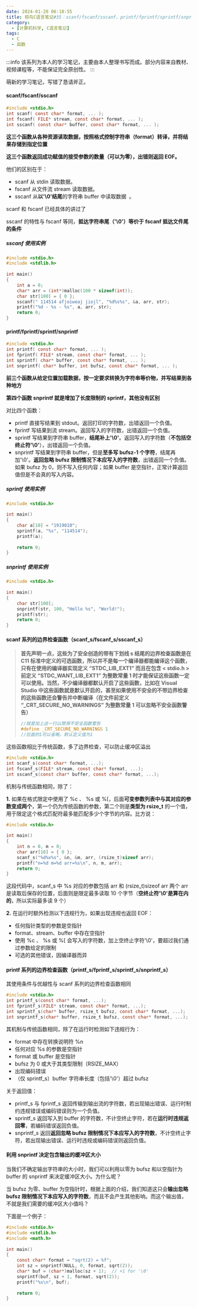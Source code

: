 ```yaml
---
date: 2024-01-20 06:10:55
title: 椋鸟C语言笔记#35：scanf/fscanf/sscanf、printf/fprintf/sprintf/snprintf，以及它们的边界检查函数
category: 
  - [计算机科学, C语言笔记]
tags:
  - C
  - 函数
---
```


:::info
该系列为本人的学习笔记，主要由本人整理书写而成。部分内容来自教材、视频课程等，不能保证完全原创性。
:::

萌新的学习笔记，写错了恳请斧正。

#### scanf/fscanf/sscanf

```c
#include <stdio.h>
int scanf( const char* format, ... );
int fscanf( FILE* stream, const char* format, ... );
int sscanf( const char* buffer, const char* format, ... );
```

**这三个函数从各种资源读取数据，按照格式控制字符串（format）转译，并将结果存储到指定位置**

**这三个函数返回成功赋值的接受参数的数量（可以为零），出错则返回 EOF。**

他们的区别在于：

*   scanf 从 stdin 读取数据。
*   fscanf 从文件流 stream 读取数据。
*   sscanf 从**以'\0'结尾**的字符串 buffer 中读取数据  。

scanf 和 fscanf 已经具体的讲过了

sscanf 的特性与 fscanf 等同，**抵达字符串尾（'\0'）等价于 fscanf 抵达文件尾的条件**

##### sscanf 使用实例

```c
#include <stdio.h>
#include <stdlib.h>
 
int main()
{
	int a = 0;
	char* arr = (int*)malloc(100 * sizeof(int));
	char str[100] = { 0 };
	sscanf(" 114514 afjoiweaj jiojl", "%d%s%s", &a, arr, str);
	printf("%d - %s - %s", a, arr, str);
	return 0;
}
```

#### printf/fprintf/sprintf/snprintf

```c
#include <stdio.h>
int printf( const char* format, ... );
int fprintf( FILE* stream, const char* format, ... );
int sprintf( char* buffer, const char* format, ... );
int snprintf( char* buffer, int bufsz, const char* format, ... );
```

**前三个函数从给定位置加载数据，按一定要求转换为字符串等价物，并写结果到各种地方**

**第四个函数 snprintf 就是增加了长度限制的 sprintf，其他没有区别**

对比四个函数：

*   printf 直接写结果到 stdout。返回打印的字符数，出错返回一个负值。
*   fprintf 写结果到流 stream。返回写入的字符数，出错返回一个负值。
*   sprintf 写结果到字符串 buffer，**结尾补上'\0'**。返回写入的字符数（**不包括空终止符'\0'**），出错返回一个负值。
*   snprintf 写结果到字符串 buffer，但是**至多写 bufsz-1 个字符**，结尾再加'\0'。**返回忽略 bufsz 限制情况下本应写入的字符数**，出错返回一个负值。如果 bufsz 为 0，则不写入任何内容；如果 buffer 是空指针，正常计算返回值但是不会真的写入内容。

##### sprintf 使用实例

```c
#include <stdio.h>
 
int main()
{
	char a[10] = "1919810";
	sprintf(a, "%s", "114514");
	printf(a);
 
	return 0;
}
```

##### snprintf 使用实例

```c
#include <stdio.h>
 
int main()
{
	char str[100];
	snprintf(str, 100, "Hello %s", "World!");
	printf(str);
	return 0;
}
```

#### scanf 系列的边界检查函数（scanf_s/fscanf_s/sscanf_s）

> **首先声明一点，这些为了安全创造的带有下划线 s 结尾的边界检查函数是在 C11 标准中定义的****可选****函数，所以并不是每一个编译器都能编译这个函数，只有在使用的编译器实现定义 “__STDC_LIB_EXT1__” 而且在包含 < stdio.h > 前定义 “__STDC_WANT_LIB_EXT1__” 为整数常量 1 时才能保证这些函数一定可以使用。当然，不少编译器都默认开启了这些函数，比如在 Visual Studio 中这些函数就是默认开启的，甚至如果使用不安全的不带边界检查的这些函数还会警告并中断编译（在文件前定义 “_CRT_SECURE_NO_WARNINGS” 为整数常量 1 可以忽略不安全函数警告）**
> 
> ```c
> //就是加上这一行以禁用不安全函数警告
> #define _CRT_SECURE_NO_WARNINGS 1
> //后面的1可以省略，默认定义值为1
> ```

这些函数相比于传统函数，多了边界检查，可以防止缓冲区溢出

```c
#include <stdio.h>
int scanf_s(const char* format, ...);
int fscanf_s(FILE* stream, const char* format, ...);
int sscanf_s(const char* buffer, const char* format, ...);
```

机制与传统函数相同，除了：

**1.** 如果在格式限定中使用了 %c 、 %s 或 %[，后面**可变参数列表中与其对应的参数变成两个**，第一个仍为传统函数的参数，第二个则是**类型为 rsize_t** 的一个值，用于限定这个格式匹配符最多能匹配多少个字节的内容。比方说：

```c
#include <stdio.h>
 
int main()
{
	int n = 0, m = 0;
	char arr[10] = { 0 };
	scanf_s("%d%x%s", &n, &m, arr, (rsize_t)sizeof arr);
	printf("n=%d m=%d arr=%s\n", n, m, arr);
	return 0;
}
```

这段代码中，scanf_s 中 %s 对应的参数包括 arr 和 (rsize_t)sizeof arr 两个 arr 是读取后保存的位置，后面则是限定最多读取 10 个字节（**空终止符'\0'是算在内的**，所以实际最多读 9 个）

**2.** 在运行时额外检测以下违规行为，如果出现违规也返回 EOF：

*   任何指针类型的参数是空指针
*   format、stream、buffer 中存在空指针
*   使用 %c 、 %s 或 %[ 会写入的字符数，加上空终止字符'\0'，要超过我们通过参数给定的限制
*   可选的其他错误，因编译器而异

#### printf 系列的边界检查函数（printf_s/fprintf_s/sprintf_s/snprintf_s）

其使用条件与优越性与 scanf 系列的边界检查函数相同

```c
#include <stdio.h>
int printf_s(const char* format, ...);
int fprintf_s(FILE* stream, const char* format, ...);
int sprintf_s(char* buffer, rsize_t bufsz, const char* format, ...);
int snprintf_s(char* buffer, rsize_t bufsz, const char* format, ...);
```

其机制与传统函数相同，除了在运行时检测如下违规行为：

*   format 中存在转换说明符 %n
*   任何对应 %s 的参数是空指针
*   format 或 buffer 是空指针
*   bufsz 为 0 或大于其类型限制（RSIZE_MAX）
*   出现编码错误
*   （仅 sprintf_s）buffer 字符串长度（包括'\0'）超过 bufsz

关于返回值：

*   printf_s 与 fprintf_s 返回传输到输出流的字符数，若出现输出错误、运行时制约违规错误或编码错误则为一个负值。
*   sprintf_s 返回写入到 buffer 的字符数，不计空终止字符，若在**运行时违规返回零**，若编码错误返回负值。
*   snprintf_s 返回**返回忽略 bufsz 限制情况下本应写入的字符数**，不计空终止字符，若出现输出错误、运行时违规或编码错误则返回负值。

#### 利用 snprintf 决定包含输出的缓冲区大小

当我们不确定输出字符串的大小时，我们可以利用以零为 bufsz 和以空指针为 buffer 的 snprintf 来决定缓冲区大小。为什么呢？

当 bufsz 为零、buffer 为空指针时，根据上面的介绍，我们知道这只会**输出忽略 bufsz 限制情况下本应写入的字符数**，而且不会产生其他影响。而这个输出值，不就是我们需要的缓冲区大小值吗？

下面是一个例子：

```c
#include <stdio.h>
#include <stdlib.h>
#include <math.h>
 
int main()
{
	const char* format = "sqrt(2) = %f";
	int sz = snprintf(NULL, 0, format, sqrt(2));
	char* buf = (char*)malloc(sz + 1);	// +1 for '\0'
	snprintf(buf, sz + 1, format, sqrt(2));
	printf("%s\n", buf);
 
	return 0;
}
```